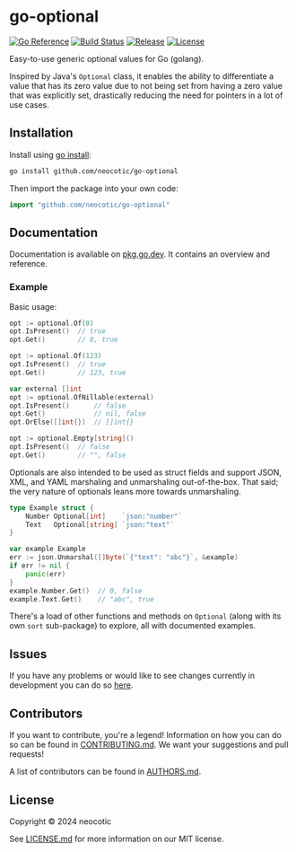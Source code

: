 # go-optional

[![Go Reference](https://img.shields.io/badge/go.dev-reference-007d9c?style=for-the-badge&logo=go&logoColor=white)](https://pkg.go.dev/github.com/neocotic/go-optional)
[![Build Status](https://img.shields.io/github/actions/workflow/status/neocotic/go-optional/ci.yml?style=for-the-badge)](https://github.com/neocotic/go-optional/actions/workflows/ci.yml)
[![Release](https://img.shields.io/github/v/release/neocotic/go-optional?style=for-the-badge)](https://github.com/neocotic/go-optional)
[![License](https://img.shields.io/github/license/neocotic/go-optional?style=for-the-badge)](https://github.com/neocotic/go-optional/blob/main/LICENSE.md)

Easy-to-use generic optional values for Go (golang).

Inspired by Java's `Optional` class, it enables the ability to differentiate a value that has its zero value due to not
being set from having a zero value that was explicitly set, drastically reducing the need for pointers in a lot of use
cases.

## Installation

Install using [go install](https://go.dev/ref/mod#go-install):

``` sh
go install github.com/neocotic/go-optional
```

Then import the package into your own code:

``` go
import "github.com/neocotic/go-optional"
```

## Documentation

Documentation is available on [pkg.go.dev](https://pkg.go.dev/github.com/neocotic/go-optional#section-documentation). It
contains an overview and reference.

### Example

Basic usage:

``` go
opt := optional.Of(0)
opt.IsPresent()  // true
opt.Get()        // 0, true

opt := optional.Of(123)
opt.IsPresent()  // true
opt.Get()        // 123, true

var external []int
opt := optional.OfNillable(external)
opt.IsPresent()      // false
opt.Get()            // nil, false
opt.OrElse([]int{})  // []int{}

opt := optional.Empty[string]()
opt.IsPresent()  // false
opt.Get()        // "", false
```

Optionals are also intended to be used as struct fields and support JSON, XML, and YAML marshaling and unmarshaling
out-of-the-box. That said; the very nature of optionals leans more towards unmarshaling.

``` go
type Example struct {
    Number Optional[int]    `json:"number"`
    Text   Optional[string] `json:"text"`
}

var example Example
err := json.Unmarshal([]byte(`{"text": "abc"}`, &example)
if err != nil {
    panic(err)
}
example.Number.Get()  // 0, false
example.Text.Get()    // "abc", true
```

There's a load of other functions and methods on `Optional` (along with its own `sort` sub-package) to explore, all with
documented examples.

## Issues

If you have any problems or would like to see changes currently in development you can do so
[here](https://github.com/neocotic/go-optional/issues).

## Contributors

If you want to contribute, you're a legend! Information on how you can do so can be found in
[CONTRIBUTING.md](https://github.com/neocotic/go-optional/blob/main/CONTRIBUTING.md). We want your suggestions and pull
requests!

A list of contributors can be found in [AUTHORS.md](https://github.com/neocotic/go-optional/blob/main/AUTHORS.md).

## License

Copyright © 2024 neocotic

See [LICENSE.md](https://github.com/neocotic/go-optional/raw/main/LICENSE.md) for more information on our MIT license.

